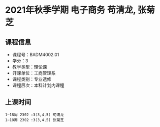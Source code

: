 # 2021年秋季学期 电子商务 苟清龙, 张菊芝






## 课程信息

- 课程号：BADM4002.01
- 学分：3
- 教学类型：理论课
- 开课单位：工商管理系
- 课程类别：专业选修
- 课程层次：本科计划内课程

## 上课时间

```
1~18周 2302 :3(3,4,5) 苟清龙
1~18周 2302 :3(3,4,5) 张菊芝
```

